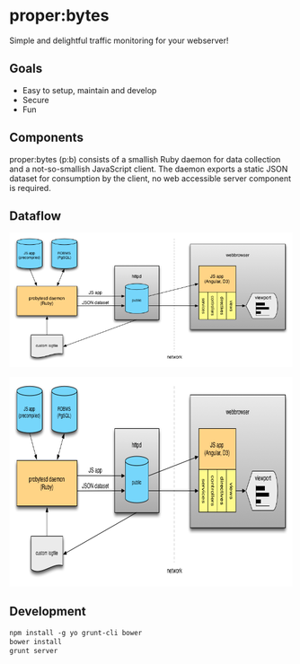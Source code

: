 # proper:bytes

Simple and delightful traffic monitoring for your webserver!

## Goals

* Easy to setup, maintain and develop
* Secure
* Fun

## Components

proper:bytes (p:b) consists of a smallish Ruby daemon for data collection and a not-so-smallish JavaScript client. The daemon exports a static JSON dataset for consumption by the client, no web accessible server component is required.

## Dataflow

![dataflow diagram](docs/dataflow.png)

<img src="docs/dataflow.png" alt="dataflow diagram" width="788" height="374">

## Development

    npm install -g yo grunt-cli bower
    bower install
    grunt server
